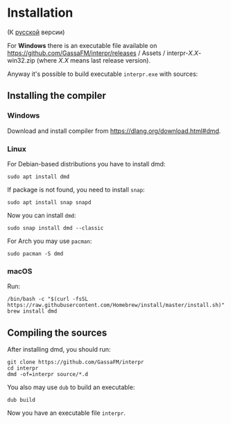 # Installation

(К [русской](install.ru.md) версии)

For **Windows** there is an executable file available on https://github.com/GassaFM/interpr/releases / Assets / interpr-*X.X*-win32.zip (where *X.X* means last release version).

Anyway it's possible to build executable `interpr.exe` with sources:

## Installing the compiler

### Windows

Download and install compiler from https://dlang.org/download.html#dmd.

### Linux

For Debian-based distributions you have to install dmd: 
```
sudo apt install dmd
```
If package is not found, you need to install `snap`:
```
sudo apt install snap snapd
```
Now you can install `dmd`:
```
sudo snap install dmd --classic
```
For Arch you may use `pacman`:
```
sudo pacman -S dmd
```

### macOS

Run:
```
/bin/bash -c "$(curl -fsSL https://raw.githubusercontent.com/Homebrew/install/master/install.sh)"
brew install dmd
```

## Compiling the sources

After installing dmd, you should run:
```
git clone https://github.com/GassaFM/interpr
cd interpr
dmd -of=interpr source/*.d
```
You also may use `dub` to build an executable:
```
dub build
```
Now you have an executable file `interpr`.
